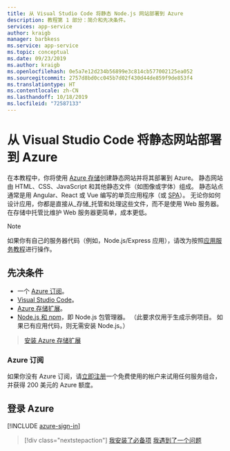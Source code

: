 ```yaml
---
title: 从 Visual Studio Code 将静态 Node.js 网站部署到 Azure
description: 教程第 1 部分：简介和先决条件。
services: app-service
author: kraigb
manager: barbkess
ms.service: app-service
ms.topic: conceptual
ms.date: 09/23/2019
ms.author: kraigb
ms.openlocfilehash: 0e5a7e12d234b56899e3c814cb577002125ea052
ms.sourcegitcommit: 2757d8bd0cc045b7d02f430d44de859f9de853f4
ms.translationtype: HT
ms.contentlocale: zh-CN
ms.lasthandoff: 10/18/2019
ms.locfileid: "72587133"
---
```

# <a name="deploy-a-static-website-to-azure-from-visual-studio-code"></a>从 Visual Studio Code 将静态网站部署到 Azure

在本教程中，你将使用 [Azure 存储](https://docs.microsoft.com/azure/storage)创建静态网站并将其部署到 Azure。 静态网站由 HTML、CSS、JavaScript 和其他静态文件（如图像或字体）组成。 静态站点通常是用 Angular、React 或 Vue 编写的单页应用程序（或 [SPA](https://en.wikipedia.org/wiki/Single-page_application)）。 无论你如何设计应用，你都是直接从_存储_托管和处理这些文件，而不是使用 Web 服务器。 在存储中托管比维护 Web 服务器更简单，成本更低。

> [!NOTE]
> 如果你有自己的服务器代码（例如，Node.js/Express 应用），请改为按照[应用服务教程](tutorial-vscode-azure-app-service-node-01.md)进行操作。

## <a name="prerequisites"></a>先决条件

- 一个 [Azure 订阅](#azure-subscription)。
- [Visual Studio Code](https://code.visualstudio.com/)。
- [Azure 存储扩展](https://marketplace.visualstudio.com/items?itemName=ms-azuretools.vscode-azurestorage)。
- [Node.js 和 npm](https://nodejs.org/en/download)，即 Node.js 包管理器。 （此要求仅用于生成示例项目。 如果已有应用代码，则无需安装 Node.js。）

> <a class="tutorial-install-extension-btn" href="vscode:extension/ms-azuretools.vscode-azurestorage">安装 Azure 存储扩展</a>

### <a name="azure-subscription"></a>Azure 订阅

如果你没有 Azure 订阅，请[立即注册](https://azure.microsoft.com/en-us/free/?utm_source=campaign&utm_campaign=vscode-tutorial-static-website&mktingSource=vscode-tutorial-static-website)一个免费使用的帐户来试用任何服务组合，并获得 200 美元的 Azure 额度。

## <a name="sign-in-to-azure"></a>登录 Azure

[!INCLUDE [azure-sign-in](includes/azure-sign-in.md)]

> [!div class="nextstepaction"]
> [我安装了必备项](tutorial-vscode-static-website-node-02.md) [我遇到了一个问题](https://www.research.net/r/PWZWZ52?tutorial=node-deployment-staticwebsite&step=getting-started)
